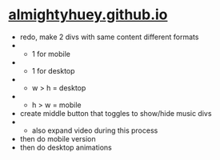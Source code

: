 # [almightyhuey.github.io](https://almightyhuey.github.io)
* redo, make 2 divs with same content different formats
* * 1 for mobile
* * 1 for desktop
* * w > h = desktop
* * h > w = mobile
* create middle button that toggles to show/hide music divs
* * also expand video during this process
* then do mobile version
* then do desktop animations